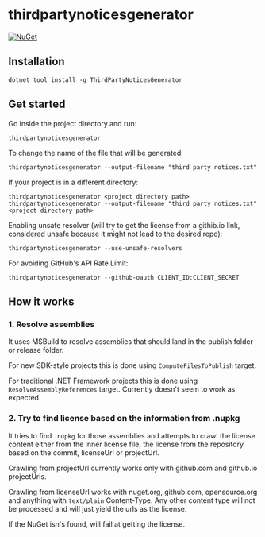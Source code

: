 # thirdpartynoticesgenerator

[![NuGet](https://img.shields.io/nuget/v/ThirdPartyNoticesGenerator)](https://www.nuget.org/packages/ThirdPartyNoticesGenerator/)

## Installation

```
dotnet tool install -g ThirdPartyNoticesGenerator
```

## Get started

Go inside the project directory and run:

```
thirdpartynoticesgenerator
```

To change the name of the file that will be generated:

```
thirdpartynoticesgenerator --output-filename "third party notices.txt"
```

If your project is in a different directory:

```
thirdpartynoticesgenerator <project directory path>
thirdpartynoticesgenerator --output-filename "third party notices.txt" <project directory path>
```

Enabling unsafe resolver (will try to get the license from a githib.io link, considered unsafe because it might not lead to the desired repo):

```
thirdpartynoticesgenerator --use-unsafe-resolvers
```

For avoiding GitHub's API Rate Limit:

```
thirdpartynoticesgenerator --github-oauth CLIENT_ID:CLIENT_SECRET
```

## How it works
  
### 1. Resolve assemblies
  
It uses MSBuild to resolve assemblies that should land in the publish folder or release folder.  
  
For new SDK-style projects this is done using `ComputeFilesToPublish` target.  
  
For traditional .NET Framework projects this is done using `ResolveAssemblyReferences` target. Currently doesn't seem to work as expected.  
  
### 2. Try to find license based on the information from .nupkg
  
It tries to find `.nupkg` for those assemblies and attempts to crawl the license content either from the inner license file,
the license from the repository based on the commit, licenseUrl or projectUrl.  
  
Crawling from projectUrl currently works only with github.com and github.io projectUrls.  
  
Crawling from licenseUrl works with nuget.org, github.com, opensource.org and anything with `text/plain` Content-Type.
Any other content type will not be processed and will just yield the urls as the license.  
  
If the NuGet isn's found, will fail at getting the license.